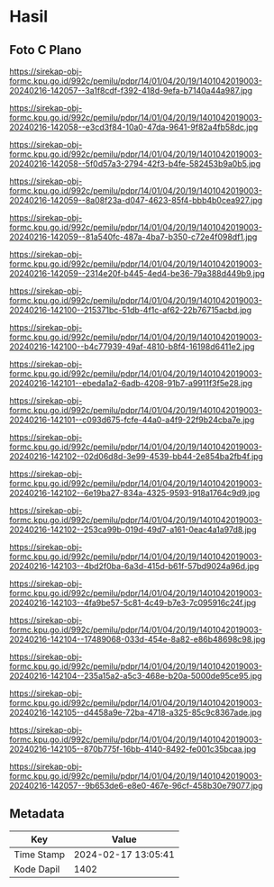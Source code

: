 # Hasil

## Foto C Plano

https://sirekap-obj-formc.kpu.go.id/992c/pemilu/pdpr/14/01/04/20/19/1401042019003-20240216-142057--3a1f8cdf-f392-418d-9efa-b7140a44a987.jpg

https://sirekap-obj-formc.kpu.go.id/992c/pemilu/pdpr/14/01/04/20/19/1401042019003-20240216-142058--e3cd3f84-10a0-47da-9641-9f82a4fb58dc.jpg

https://sirekap-obj-formc.kpu.go.id/992c/pemilu/pdpr/14/01/04/20/19/1401042019003-20240216-142058--5f0d57a3-2794-42f3-b4fe-582453b9a0b5.jpg

https://sirekap-obj-formc.kpu.go.id/992c/pemilu/pdpr/14/01/04/20/19/1401042019003-20240216-142059--8a08f23a-d047-4623-85f4-bbb4b0cea927.jpg

https://sirekap-obj-formc.kpu.go.id/992c/pemilu/pdpr/14/01/04/20/19/1401042019003-20240216-142059--81a540fc-487a-4ba7-b350-c72e4f098df1.jpg

https://sirekap-obj-formc.kpu.go.id/992c/pemilu/pdpr/14/01/04/20/19/1401042019003-20240216-142059--2314e20f-b445-4ed4-be36-79a388d449b9.jpg

https://sirekap-obj-formc.kpu.go.id/992c/pemilu/pdpr/14/01/04/20/19/1401042019003-20240216-142100--215371bc-51db-4f1c-af62-22b76715acbd.jpg

https://sirekap-obj-formc.kpu.go.id/992c/pemilu/pdpr/14/01/04/20/19/1401042019003-20240216-142100--b4c77939-49af-4810-b8f4-16198d6411e2.jpg

https://sirekap-obj-formc.kpu.go.id/992c/pemilu/pdpr/14/01/04/20/19/1401042019003-20240216-142101--ebeda1a2-6adb-4208-91b7-a9911f3f5e28.jpg

https://sirekap-obj-formc.kpu.go.id/992c/pemilu/pdpr/14/01/04/20/19/1401042019003-20240216-142101--c093d675-fcfe-44a0-a4f9-22f9b24cba7e.jpg

https://sirekap-obj-formc.kpu.go.id/992c/pemilu/pdpr/14/01/04/20/19/1401042019003-20240216-142102--02d06d8d-3e99-4539-bb44-2e854ba2fb4f.jpg

https://sirekap-obj-formc.kpu.go.id/992c/pemilu/pdpr/14/01/04/20/19/1401042019003-20240216-142102--6e19ba27-834a-4325-9593-918a1764c9d9.jpg

https://sirekap-obj-formc.kpu.go.id/992c/pemilu/pdpr/14/01/04/20/19/1401042019003-20240216-142102--253ca99b-019d-49d7-a161-0eac4a1a97d8.jpg

https://sirekap-obj-formc.kpu.go.id/992c/pemilu/pdpr/14/01/04/20/19/1401042019003-20240216-142103--4bd2f0ba-6a3d-415d-b61f-57bd9024a96d.jpg

https://sirekap-obj-formc.kpu.go.id/992c/pemilu/pdpr/14/01/04/20/19/1401042019003-20240216-142103--4fa9be57-5c81-4c49-b7e3-7c095916c24f.jpg

https://sirekap-obj-formc.kpu.go.id/992c/pemilu/pdpr/14/01/04/20/19/1401042019003-20240216-142104--17489068-033d-454e-8a82-e86b48698c98.jpg

https://sirekap-obj-formc.kpu.go.id/992c/pemilu/pdpr/14/01/04/20/19/1401042019003-20240216-142104--235a15a2-a5c3-468e-b20a-5000de95ce95.jpg

https://sirekap-obj-formc.kpu.go.id/992c/pemilu/pdpr/14/01/04/20/19/1401042019003-20240216-142105--d4458a9e-72ba-4718-a325-85c9c8367ade.jpg

https://sirekap-obj-formc.kpu.go.id/992c/pemilu/pdpr/14/01/04/20/19/1401042019003-20240216-142105--870b775f-16bb-4140-8492-fe001c35bcaa.jpg

https://sirekap-obj-formc.kpu.go.id/992c/pemilu/pdpr/14/01/04/20/19/1401042019003-20240216-142057--9b653de6-e8e0-467e-96cf-458b30e79077.jpg


## Metadata

| Key        | Value               |
| ---------- | ------------------- |
| Time Stamp | 2024-02-17 13:05:41 |
| Kode Dapil | 1402                |



